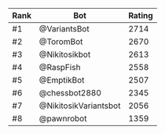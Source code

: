 Rank|Bot|Rating
---|---|---
#1|@VariantsBot|2714
#2|@ToromBot|2670
#3|@Nikitosikbot|2613
#4|@RaspFish|2558
#5|@EmptikBot|2507
#6|@chessbot2880|2345
#7|@NikitosikVariantsbot|2056
#8|@pawnrobot|1359
